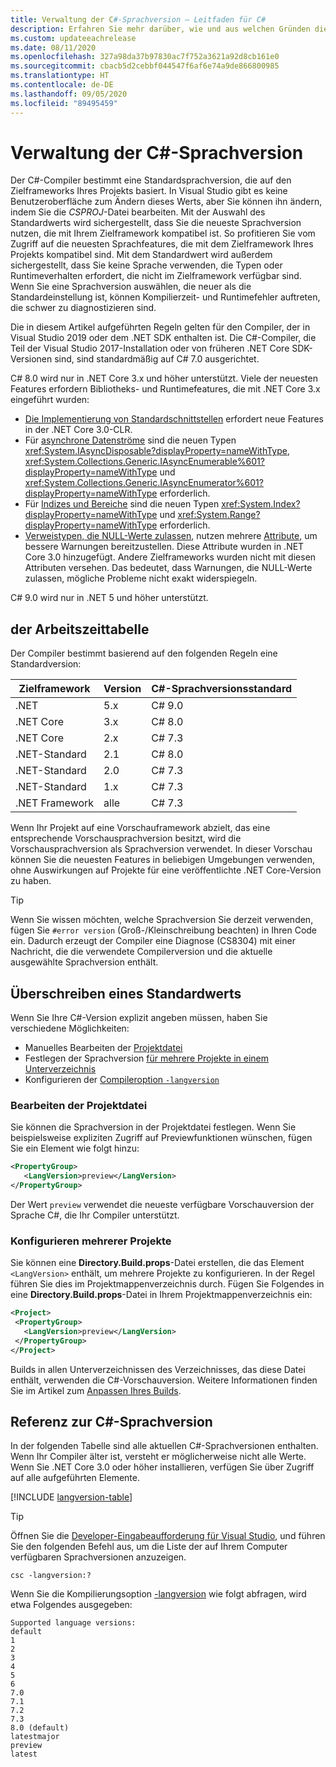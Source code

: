 ```yaml
---
title: Verwaltung der C#-Sprachversion – Leitfaden für C#
description: Erfahren Sie mehr darüber, wie und aus welchen Gründen die C#-Sprachversion basierend auf Ihrem Projekt bestimmt wird. Erfahren Sie, wie Sie den Standardwert manuell überschreiben.
ms.custom: updateeachrelease
ms.date: 08/11/2020
ms.openlocfilehash: 327a98da37b97830ac7f752a3621a92d8cb161e0
ms.sourcegitcommit: cbacb5d2cebbf044547f6af6e74a9de866800985
ms.translationtype: HT
ms.contentlocale: de-DE
ms.lasthandoff: 09/05/2020
ms.locfileid: "89495459"
---
```

# <a name="c-language-versioning"></a>Verwaltung der C#-Sprachversion

Der C#-Compiler bestimmt eine Standardsprachversion, die auf den Zielframeworks Ihres Projekts basiert. In Visual Studio gibt es keine Benutzeroberfläche zum Ändern dieses Werts, aber Sie können ihn ändern, indem Sie die *CSPROJ*-Datei bearbeiten. Mit der Auswahl des Standardwerts wird sichergestellt, dass Sie die neueste Sprachversion nutzen, die mit Ihrem Zielframework kompatibel ist. So profitieren Sie vom Zugriff auf die neuesten Sprachfeatures, die mit dem Zielframework Ihres Projekts kompatibel sind. Mit dem Standardwert wird außerdem sichergestellt, dass Sie keine Sprache verwenden, die Typen oder Runtimeverhalten erfordert, die nicht im Zielframework verfügbar sind. Wenn Sie eine Sprachversion auswählen, die neuer als die Standardeinstellung ist, können Kompilierzeit- und Runtimefehler auftreten, die schwer zu diagnostizieren sind.

Die in diesem Artikel aufgeführten Regeln gelten für den Compiler, der in Visual Studio 2019 oder dem .NET SDK enthalten ist. Die C#-Compiler, die Teil der Visual Studio 2017-Installation oder von früheren .NET Core SDK-Versionen sind, sind standardmäßig auf C# 7.0 ausgerichtet.

C# 8.0 wird nur in .NET Core 3.x und höher unterstützt. Viele der neuesten Features erfordern Bibliotheks- und Runtimefeatures, die mit .NET Core 3.x eingeführt wurden:

- [Die Implementierung von Standardschnittstellen](../whats-new/csharp-8.md#default-interface-methods) erfordert neue Features in der .NET Core 3.0-CLR.
- Für [asynchrone Datenströme](../whats-new/csharp-8.md#asynchronous-streams) sind die neuen Typen <xref:System.IAsyncDisposable?displayProperty=nameWithType>, <xref:System.Collections.Generic.IAsyncEnumerable%601?displayProperty=nameWithType> und <xref:System.Collections.Generic.IAsyncEnumerator%601?displayProperty=nameWithType> erforderlich.
- Für [Indizes und Bereiche](../whats-new/csharp-8.md#indices-and-ranges) sind die neuen Typen <xref:System.Index?displayProperty=nameWithType> und <xref:System.Range?displayProperty=nameWithType> erforderlich.
- [Verweistypen, die NULL-Werte zulassen](../whats-new/csharp-8.md#nullable-reference-types), nutzen mehrere [Attribute](attributes/nullable-analysis.md), um bessere Warnungen bereitzustellen. Diese Attribute wurden in .NET Core 3.0 hinzugefügt. Andere Zielframeworks wurden nicht mit diesen Attributen versehen. Das bedeutet, dass Warnungen, die NULL-Werte zulassen, mögliche Probleme nicht exakt widerspiegeln.

C# 9.0 wird nur in .NET 5 und höher unterstützt.

## <a name="defaults"></a>der Arbeitszeittabelle

Der Compiler bestimmt basierend auf den folgenden Regeln eine Standardversion:

| Zielframework | Version | C#-Sprachversionsstandard |
|------------------|---------|-----------------------------|
| .NET             | 5.x     | C# 9.0                      |
| .NET Core        | 3.x     | C# 8.0                      |
| .NET Core        | 2.x     | C# 7.3                      |
| .NET-Standard    | 2.1     | C# 8.0                      |
| .NET-Standard    | 2.0     | C# 7.3                      |
| .NET-Standard    | 1.x     | C# 7.3                      |
| .NET Framework   | alle     | C# 7.3                      |

Wenn Ihr Projekt auf eine Vorschauframework abzielt, das eine entsprechende Vorschausprachversion besitzt, wird die Vorschausprachversion als Sprachversion verwendet. In dieser Vorschau können Sie die neuesten Features in beliebigen Umgebungen verwenden, ohne Auswirkungen auf Projekte für eine veröffentlichte .NET Core-Version zu haben.

> [!TIP]
> Wenn Sie wissen möchten, welche Sprachversion Sie derzeit verwenden, fügen Sie `#error version` (Groß-/Kleinschreibung beachten) in Ihren Code ein. Dadurch erzeugt der Compiler eine Diagnose (CS8304) mit einer Nachricht, die die verwendete Compilerversion und die aktuelle ausgewählte Sprachversion enthält.

## <a name="override-a-default"></a>Überschreiben eines Standardwerts

Wenn Sie Ihre C#-Version explizit angeben müssen, haben Sie verschiedene Möglichkeiten:

- Manuelles Bearbeiten der [Projektdatei](#edit-the-project-file)
- Festlegen der Sprachversion [für mehrere Projekte in einem Unterverzeichnis](#configure-multiple-projects)
- Konfigurieren der [Compileroption `-langversion`](compiler-options/langversion-compiler-option.md)

### <a name="edit-the-project-file"></a>Bearbeiten der Projektdatei

Sie können die Sprachversion in der Projektdatei festlegen. Wenn Sie beispielsweise expliziten Zugriff auf Previewfunktionen wünschen, fügen Sie ein Element wie folgt hinzu:

```xml
<PropertyGroup>
   <LangVersion>preview</LangVersion>
</PropertyGroup>
```

Der Wert `preview` verwendet die neueste verfügbare Vorschauversion der Sprache C#, die Ihr Compiler unterstützt.

### <a name="configure-multiple-projects"></a>Konfigurieren mehrerer Projekte

Sie können eine **Directory.Build.props**-Datei erstellen, die das Element `<LangVersion>` enthält, um mehrere Projekte zu konfigurieren. In der Regel führen Sie dies im Projektmappenverzeichnis durch. Fügen Sie Folgendes in eine **Directory.Build.props**-Datei in Ihrem Projektmappenverzeichnis ein:

```xml
<Project>
 <PropertyGroup>
   <LangVersion>preview</LangVersion>
 </PropertyGroup>
</Project>
```

Builds in allen Unterverzeichnissen des Verzeichnisses, das diese Datei enthält, verwenden die C#-Vorschauversion. Weitere Informationen finden Sie im Artikel zum [Anpassen Ihres Builds](/visualstudio/msbuild/customize-your-build).

## <a name="c-language-version-reference"></a>Referenz zur C#-Sprachversion

In der folgenden Tabelle sind alle aktuellen C#-Sprachversionen enthalten. Wenn Ihr Compiler älter ist, versteht er möglicherweise nicht alle Werte. Wenn Sie .NET Core 3.0 oder höher installieren, verfügen Sie über Zugriff auf alle aufgeführten Elemente.

[!INCLUDE [langversion-table](includes/langversion-table.md)]

> [!TIP]
> Öffnen Sie die [Developer-Eingabeaufforderung für Visual Studio](../../framework/tools/developer-command-prompt-for-vs.md), und führen Sie den folgenden Befehl aus, um die Liste der auf Ihrem Computer verfügbaren Sprachversionen anzuzeigen.
>
> ```CMD
> csc -langversion:?
> ```
>
> Wenn Sie die Kompilierungsoption [-langversion](compiler-options/langversion-compiler-option.md) wie folgt abfragen, wird etwa Folgendes ausgegeben:
>
> ```CMD
> Supported language versions:
> default
> 1
> 2
> 3
> 4
> 5
> 6
> 7.0
> 7.1
> 7.2
> 7.3
> 8.0 (default)
> latestmajor
> preview
> latest
> ```
